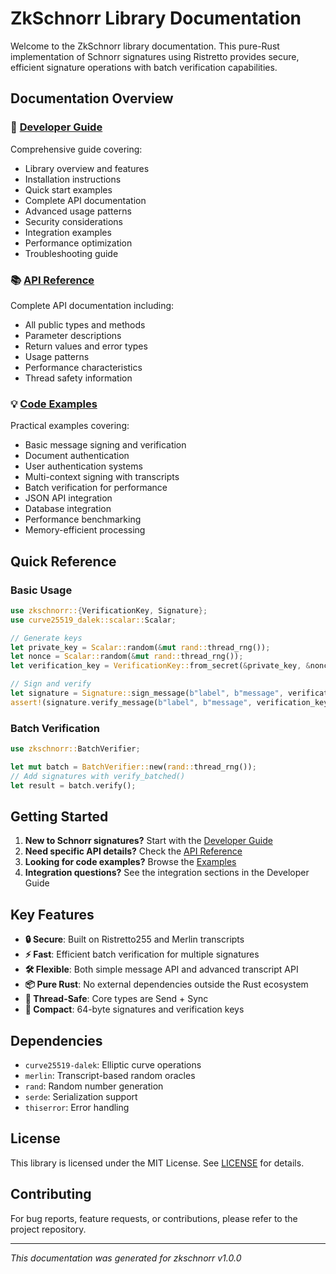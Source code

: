 # ZkSchnorr Library Documentation

Welcome to the ZkSchnorr library documentation. This pure-Rust implementation of Schnorr signatures using Ristretto provides secure, efficient signature operations with batch verification capabilities.

## Documentation Overview

### 📖 [Developer Guide](DEVELOPER_GUIDE.md)
Comprehensive guide covering:
- Library overview and features
- Installation instructions
- Quick start examples
- Complete API documentation
- Advanced usage patterns
- Security considerations
- Integration examples
- Performance optimization
- Troubleshooting guide

### 📚 [API Reference](docs/API.md)
Complete API documentation including:
- All public types and methods
- Parameter descriptions
- Return values and error types
- Usage patterns
- Performance characteristics
- Thread safety information

### 💡 [Code Examples](docs/EXAMPLES.md)
Practical examples covering:
- Basic message signing and verification
- Document authentication
- User authentication systems
- Multi-context signing with transcripts
- Batch verification for performance
- JSON API integration
- Database integration
- Performance benchmarking
- Memory-efficient processing

## Quick Reference

### Basic Usage
```rust
use zkschnorr::{VerificationKey, Signature};
use curve25519_dalek::scalar::Scalar;

// Generate keys
let private_key = Scalar::random(&mut rand::thread_rng());
let nonce = Scalar::random(&mut rand::thread_rng());
let verification_key = VerificationKey::from_secret(&private_key, &nonce);

// Sign and verify
let signature = Signature::sign_message(b"label", b"message", verification_key, private_key);
assert!(signature.verify_message(b"label", b"message", verification_key).is_ok());
```

### Batch Verification
```rust
use zkschnorr::BatchVerifier;

let mut batch = BatchVerifier::new(rand::thread_rng());
// Add signatures with verify_batched()
let result = batch.verify();
```

## Getting Started

1. **New to Schnorr signatures?** Start with the [Developer Guide](DEVELOPER_GUIDE.md)
2. **Need specific API details?** Check the [API Reference](docs/API.md)
3. **Looking for code examples?** Browse the [Examples](docs/EXAMPLES.md)
4. **Integration questions?** See the integration sections in the Developer Guide

## Key Features

- **🔒 Secure**: Built on Ristretto255 and Merlin transcripts
- **⚡ Fast**: Efficient batch verification for multiple signatures
- **🛠️ Flexible**: Both simple message API and advanced transcript API
- **📦 Pure Rust**: No external dependencies outside the Rust ecosystem
- **🧵 Thread-Safe**: Core types are Send + Sync
- **💾 Compact**: 64-byte signatures and verification keys

## Dependencies

- `curve25519-dalek`: Elliptic curve operations
- `merlin`: Transcript-based random oracles
- `rand`: Random number generation
- `serde`: Serialization support
- `thiserror`: Error handling

## License

This library is licensed under the MIT License. See [LICENSE](LICENSE) for details.

## Contributing

For bug reports, feature requests, or contributions, please refer to the project repository.

---

*This documentation was generated for zkschnorr v1.0.0*